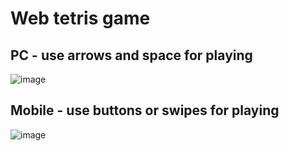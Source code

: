 # Web tetris game

## PC - use arrows and space for playing
![image](https://user-images.githubusercontent.com/55100820/160191745-4161a455-8ea8-49ef-a6c3-85412a7d2b8a.png)

## Mobile - use buttons or swipes for playing
![image](https://user-images.githubusercontent.com/55100820/160186178-df126546-cdc8-450b-8344-f287f3adb58d.png)


